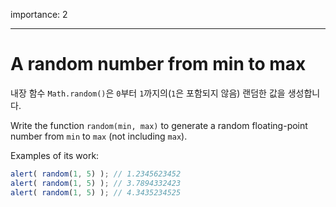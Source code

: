 importance: 2

---

# A random number from min to max

내장 함수 `Math.random()`은 `0`부터 `1`까지의(`1`은 포함되지 않음) 랜덤한 값을 생성합니다.

Write the function `random(min, max)` to generate a random floating-point number from `min` to `max` (not including `max`).

Examples of its work:

```js
alert( random(1, 5) ); // 1.2345623452
alert( random(1, 5) ); // 3.7894332423
alert( random(1, 5) ); // 4.3435234525
```
